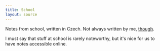 ```yaml
---
title: School
layout: source
---
```


Notes from school, written in Czech. Not always written by me, [though](https://youtu.be/0C58ttB2-Qg).

I must say that stuff at school is rarely noteworthy, but it's nice for us to have notes accessible online.
